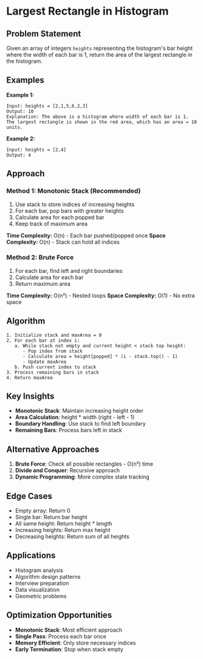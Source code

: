 # Largest Rectangle in Histogram

## Problem Statement

Given an array of integers `heights` representing the histogram's bar height where the width of each bar is 1, return the area of the largest rectangle in the histogram.

## Examples

**Example 1:**
```
Input: heights = [2,1,5,6,2,3]
Output: 10
Explanation: The above is a histogram where width of each bar is 1.
The largest rectangle is shown in the red area, which has an area = 10 units.
```

**Example 2:**
```
Input: heights = [2,4]
Output: 4
```

## Approach

### Method 1: Monotonic Stack (Recommended)
1. Use stack to store indices of increasing heights
2. For each bar, pop bars with greater heights
3. Calculate area for each popped bar
4. Keep track of maximum area

**Time Complexity:** O(n) - Each bar pushed/popped once
**Space Complexity:** O(n) - Stack can hold all indices

### Method 2: Brute Force
1. For each bar, find left and right boundaries
2. Calculate area for each bar
3. Return maximum area

**Time Complexity:** O(n²) - Nested loops
**Space Complexity:** O(1) - No extra space

## Algorithm

```
1. Initialize stack and maxArea = 0
2. For each bar at index i:
   a. While stack not empty and current height < stack top height:
      - Pop index from stack
      - Calculate area = height[popped] * (i - stack.top() - 1)
      - Update maxArea
   b. Push current index to stack
3. Process remaining bars in stack
4. Return maxArea
```

## Key Insights

- **Monotonic Stack**: Maintain increasing height order
- **Area Calculation**: height * width (right - left - 1)
- **Boundary Handling**: Use stack to find left boundary
- **Remaining Bars**: Process bars left in stack

## Alternative Approaches

1. **Brute Force**: Check all possible rectangles - O(n²) time
2. **Divide and Conquer**: Recursive approach
3. **Dynamic Programming**: More complex state tracking

## Edge Cases

- Empty array: Return 0
- Single bar: Return bar height
- All same height: Return height * length
- Increasing heights: Return max height
- Decreasing heights: Return sum of all heights

## Applications

- Histogram analysis
- Algorithm design patterns
- Interview preparation
- Data visualization
- Geometric problems

## Optimization Opportunities

- **Monotonic Stack**: Most efficient approach
- **Single Pass**: Process each bar once
- **Memory Efficient**: Only store necessary indices
- **Early Termination**: Stop when stack empty
